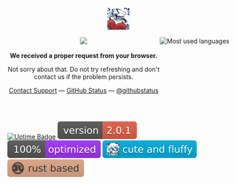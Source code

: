 <p align="center">
	 <a href="#"><img width="50" src="me.png"></a>
</p>

<a href="#"><img align="right" src="https://readme-card-themackabu.vercel.app/api/top-langs/?username=theMackabu&hide=java,html,ruby,roff&langs_count=10&v=174&theme=dark&langs_count=10&layout=compact&hide_border=true&bg_color=0D1117" height="220px" alt="Most used languages"></a>

<p align="center">
	 <a href="#"><img width="40" src="https://github.githubassets.com/images/mona-loading-default.gif"></a>
</p>
<p align="center"><b>We received a proper request from your browser.</b></p>
<p align="center">Not sorry about that. Do not try refreshing and don't contact us if the problem persists.</p>
<p align="center">
	 <a href="https://theMackabu.dev">Contact Support</a> —
	 <a href="https://theMackabu.dev">GitHub Status</a> —
	 <a href="https://theMackabu.dev">@githubstatus</a>
</p>

<br /><br />

<a href="#"><img src="https://uptime.betterstack.com/status-badges/v2/monitor/wlvn.svg" alt="Uptime Badge"></a>
<a href="#"><img src="badges/version.svg" alt="Version Badge"></a>
<a href="#"><img src="badges/personal.svg" alt="Personal Badge"></a>
<a href="#"><img src="badges/furry.svg" alt="Furry Badge"></a>
<a href="#"><img src="badges/rust.svg" alt="Rust Badge"></a>
